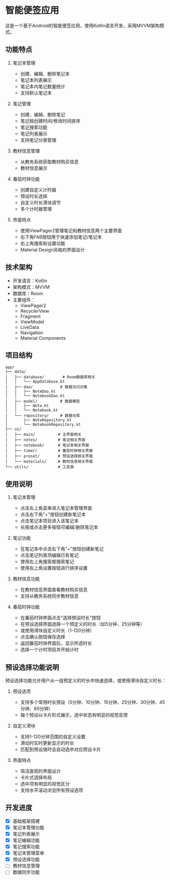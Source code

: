 # 智能便签应用

这是一个基于Android的智能便签应用，使用Kotlin语言开发，采用MVVM架构模式。

## 功能特点

1. 笔记本管理
   - 创建、编辑、删除笔记本
   - 笔记本列表展示
   - 笔记本内笔记数量统计
   - 支持默认笔记本

2. 笔记管理
   - 创建、编辑、删除笔记
   - 笔记按创建时间/修改时间排序
   - 笔记搜索功能
   - 笔记列表展示
   - 支持笔记分类管理

3. 教材信息管理
   - 从教务系统获取教材购买信息
   - 教材信息展示

4. 番茄时钟功能
   - 创建自定义计时器
   - 预设时长选择
   - 自定义时长滑块调节
   - 多个计时器管理

5. 界面特点
   - 使用ViewPager2管理笔记和教材信息两个主要界面
   - 右下角FAB按钮用于快速添加笔记/笔记本
   - 右上角搜索和设置功能
   - Material Design风格的界面设计

## 技术架构

- 开发语言：Kotlin
- 架构模式：MVVM
- 数据库：Room
- 主要组件：
  - ViewPager2
  - RecyclerView
  - Fragment
  - ViewModel
  - LiveData
  - Navigation
  - Material Components

## 项目结构

```
app/
├── data/
│   ├── database/        # Room数据库相关
│   │   └── AppDatabase.kt
│   ├── dao/            # 数据访问对象
│   │   ├── NoteDao.kt
│   │   └── NotebookDao.kt
│   ├── model/          # 数据模型
│   │   ├── Note.kt
│   │   └── Notebook.kt
│   └── repository/     # 数据仓库
│       ├── NoteRepository.kt
│       └── NotebookRepository.kt
├── ui/
│   ├── main/          # 主界面相关
│   ├── notes/         # 笔记相关界面
│   ├── notebook/      # 笔记本相关界面
│   ├── timer/         # 番茄时钟相关界面
│   ├── preset/        # 预设选择相关界面
│   └── materials/     # 教材信息相关界面
└── utils/             # 工具类
```

## 使用说明

1. 笔记本管理
   - 点击右上角菜单进入笔记本管理界面
   - 点击右下角"+"按钮创建新笔记本
   - 点击笔记本项目进入该笔记本
   - 长按或点击更多按钮可编辑/删除笔记本

2. 笔记功能
   - 在笔记本中点击右下角"+"按钮创建新笔记
   - 点击笔记列表项编辑已有笔记
   - 使用右上角搜索框搜索笔记
   - 使用右上角设置按钮进行排序设置

3. 教材信息功能
   - 在教材信息界面查看教材购买信息
   - 支持从教务系统同步教材信息

4. 番茄时钟功能
   - 在番茄时钟界面点击"选择预设时长"按钮
   - 在预设选择界面选择一个预定义的时长（如5分钟、25分钟等）
   - 或使用滑块自定义时长（1-120分钟）
   - 点击确认按钮保存选择
   - 返回番茄时钟界面后，显示所选时长
   - 选择一个计时项目并开始计时

## 预设选择功能说明

预设选择功能允许用户从一组预定义的时长中快速选择，或使用滑块自定义时长：

1. 预设选项
   - 支持多个常用时长预设（5分钟、10分钟、15分钟、25分钟、30分钟、45分钟、60分钟）
   - 每个预设以卡片形式展示，选中状态有明显的视觉反馈
   
2. 自定义滑块
   - 支持1-120分钟范围的自定义设置
   - 滑动时实时更新显示的时长
   - 匹配到预设值时会自动选中对应预设卡片

3. 界面特点
   - 简洁直观的界面设计
   - 卡片式选择布局
   - 选中项有明显的视觉区分
   - 支持水平滚动浏览所有预设选项

## 开发进度

- [x] 基础框架搭建
- [x] 笔记本管理功能
- [x] 笔记列表展示
- [x] 笔记编辑功能
- [x] 笔记搜索功能
- [x] 笔记本管理菜单
- [x] 预设选择功能
- [ ] 教材信息管理
- [ ] 数据同步功能 